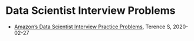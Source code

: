 
# Data Scientist Interview Problems
* [Amazon’s Data Scientist Interview Practice Problems](https://towardsdatascience.com/amazon-data-scientist-interview-practice-problems-15b9b86e86c6), Terence S, 2020-02-27

